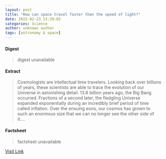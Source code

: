 ```yaml
---
layout: post
title: "How can space travel faster than the speed of light?"
date: 2015-02-23 13:29:03
categories: Science
author: unknown author
tags: [astronomy & space]
---
```



#### Digest
>digest unavailable

#### Extract
>Cosmologists are intellectual time travelers. Looking back over billions of years, these scientists are able to trace the evolution of our Universe in astonishing detail. 13.8 billion years ago, the Big Bang occurred. Fractions of a second later, the fledgling Universe expanded exponentially during an incredibly brief period of time called inflation. Over the ensuing eons, our cosmos has grown to such an enormous size that we can no longer see the other side of it....

#### Factsheet
>factsheet unavailable

[Visit Link](http://phys.org/news343902532.html)


